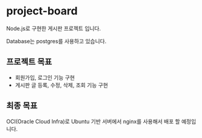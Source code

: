 # project-board

Node.js로 구현한 게시판 프로젝트 입니다.

Database는 postgres를 사용하고 있습니다.

## 프로젝트 목표

- 회원가입, 로그인 기능 구현
- 게시판 글 등록, 수정, 삭제, 조회 기능 구현

## 최종 목표

OCI(Oracle Cloud Infra)로 Ubuntu 기반 서버에서 nginx를 사용해서 배포 할 예정입니다.
